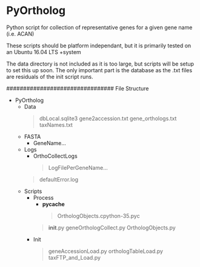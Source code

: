 # PyOrtholog
Python script for collection of representative genes for a given gene name (i.e. ACAN)

These scripts should be platform independant, but it is primarily tested on an Ubuntu 16.04 LTS +system

The data directory is not included as it is too large, but scripts will be setup to set this up soon. The only important part is the database as the .txt files are residuals of the init script runs.

################################
File Structure
+ PyOrtholog
  + Data
    > dbLocal.sqlite3
    > gene2accession.txt
    > gene_orthologs.txt
    > taxNames.txt
  + FASTA
    + GeneName...
  + Logs
    + OrthoCollectLogs
      > LogFilePerGeneName...
    > defaultError.log
  + Scripts
    + Process
      + __pycache__
        > OrthologObjects.cpython-35.pyc
      > __init__.py
      > geneOrthologCollect.py
      > OrthologObjects.py
    + Init
      > geneAccessionLoad.py
      > orthologTableLoad.py
      > taxFTP_and_Load.py

